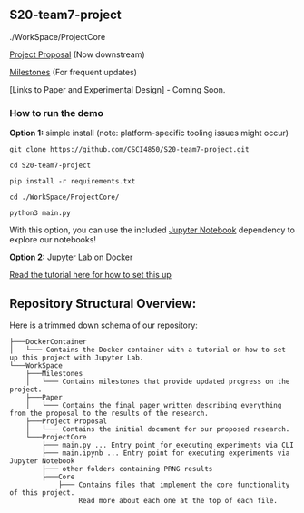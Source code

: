 ## S20-team7-project

./WorkSpace/ProjectCore

[Project Proposal](https://github.com/CSCI4850/S20-team7-project/blob/master/WorkSpace/Project%20Proposal/ProjectProposal.ipynb) (Now downstream)

[Milestones](https://github.com/CSCI4850/S20-team7-project/blob/master/Project%20Milestones.ipynb) (For frequent updates)

[Links to Paper and Experimental Design] - Coming Soon.




### How to run the demo 

**Option 1:** simple install (note: platform-specific tooling issues might occur)

```
git clone https://github.com/CSCI4850/S20-team7-project.git

cd S20-team7-project

pip install -r requirements.txt

cd ./WorkSpace/ProjectCore/

python3 main.py
```
With this option, you can use the included [Jupyter Notebook](https://jupyter.readthedocs.io/en/latest/content-quickstart.html) dependency to explore our notebooks!

**Option 2:** Jupyter Lab on Docker

[Read the tutorial here for how to set this up](https://github.com/CSCI4850/S20-team7-project/blob/master/DockerContainer/README.md)


## Repository Structural Overview:
Here is a trimmed down schema of our repository:
```
├───DockerContainer 
│   └─── Contains the Docker container with a tutorial on how to set up this project with Jupyter Lab.
└───WorkSpace
    ├───Milestones
    │   └─── Contains milestones that provide updated progress on the project.
    ├───Paper
    │   └─── Contains the final paper written describing everything from the proposal to the results of the research.
    ├───Project Proposal
    │   └─── Contains the initial document for our proposed research.
    └───ProjectCore
        ├─── main.py ... Entry point for executing experiments via CLI
        ├─── main.ipynb ... Entry point for executing experiments via Jupyter Notebook
        ├─── other folders containing PRNG results
        ├───Core
            ├─── Contains files that implement the core functionality of this project. 
                 Read more about each one at the top of each file.
